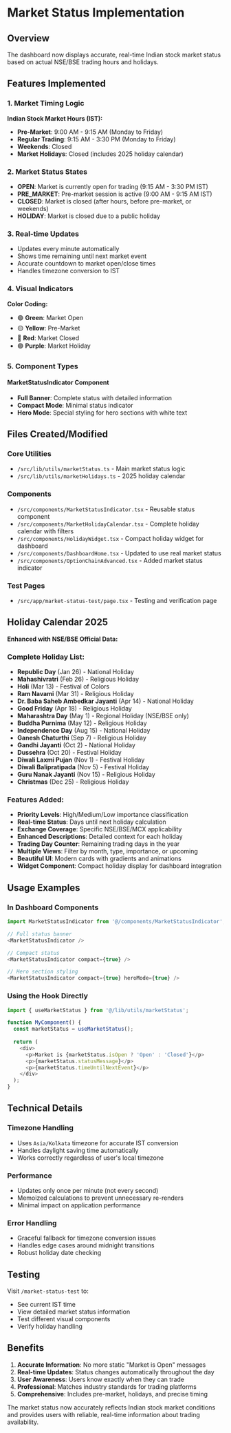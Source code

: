 # Market Status Implementation

## Overview
The dashboard now displays accurate, real-time Indian stock market status based on actual NSE/BSE trading hours and holidays.

## Features Implemented

### 1. Market Timing Logic
**Indian Stock Market Hours (IST):**
- **Pre-Market**: 9:00 AM - 9:15 AM (Monday to Friday)
- **Regular Trading**: 9:15 AM - 3:30 PM (Monday to Friday)
- **Weekends**: Closed
- **Market Holidays**: Closed (includes 2025 holiday calendar)

### 2. Market Status States
- **OPEN**: Market is currently open for trading (9:15 AM - 3:30 PM IST)
- **PRE_MARKET**: Pre-market session is active (9:00 AM - 9:15 AM IST)
- **CLOSED**: Market is closed (after hours, before pre-market, or weekends)
- **HOLIDAY**: Market is closed due to a public holiday

### 3. Real-time Updates
- Updates every minute automatically
- Shows time remaining until next market event
- Accurate countdown to market open/close times
- Handles timezone conversion to IST

### 4. Visual Indicators
**Color Coding:**
- 🟢 **Green**: Market Open
- 🟡 **Yellow**: Pre-Market
- 🔴 **Red**: Market Closed
- 🟣 **Purple**: Market Holiday

### 5. Component Types

#### MarketStatusIndicator Component
- **Full Banner**: Complete status with detailed information
- **Compact Mode**: Minimal status indicator
- **Hero Mode**: Special styling for hero sections with white text

## Files Created/Modified

### Core Utilities
- `/src/lib/utils/marketStatus.ts` - Main market status logic
- `/src/lib/utils/marketHolidays.ts` - 2025 holiday calendar

### Components
- `/src/components/MarketStatusIndicator.tsx` - Reusable status component
- `/src/components/MarketHolidayCalendar.tsx` - Complete holiday calendar with filters
- `/src/components/HolidayWidget.tsx` - Compact holiday widget for dashboard
- `/src/components/DashboardHome.tsx` - Updated to use real market status
- `/src/components/OptionChainAdvanced.tsx` - Added market status indicator

### Test Pages
- `/src/app/market-status-test/page.tsx` - Testing and verification page

## Holiday Calendar 2025
**Enhanced with NSE/BSE Official Data:**

### Complete Holiday List:
- **Republic Day** (Jan 26) - National Holiday
- **Mahashivratri** (Feb 26) - Religious Holiday  
- **Holi** (Mar 13) - Festival of Colors
- **Ram Navami** (Mar 31) - Religious Holiday
- **Dr. Baba Saheb Ambedkar Jayanti** (Apr 14) - National Holiday
- **Good Friday** (Apr 18) - Religious Holiday
- **Maharashtra Day** (May 1) - Regional Holiday (NSE/BSE only)
- **Buddha Purnima** (May 12) - Religious Holiday
- **Independence Day** (Aug 15) - National Holiday
- **Ganesh Chaturthi** (Sep 7) - Religious Holiday
- **Gandhi Jayanti** (Oct 2) - National Holiday
- **Dussehra** (Oct 20) - Festival Holiday
- **Diwali Laxmi Pujan** (Nov 1) - Festival Holiday
- **Diwali Balipratipada** (Nov 5) - Festival Holiday
- **Guru Nanak Jayanti** (Nov 15) - Religious Holiday
- **Christmas** (Dec 25) - Religious Holiday

### Features Added:
- **Priority Levels**: High/Medium/Low importance classification
- **Real-time Status**: Days until next holiday calculation
- **Exchange Coverage**: Specific NSE/BSE/MCX applicability
- **Enhanced Descriptions**: Detailed context for each holiday
- **Trading Day Counter**: Remaining trading days in the year
- **Multiple Views**: Filter by month, type, importance, or upcoming
- **Beautiful UI**: Modern cards with gradients and animations
- **Widget Component**: Compact holiday display for dashboard integration

## Usage Examples

### In Dashboard Components
```typescript
import MarketStatusIndicator from '@/components/MarketStatusIndicator';

// Full status banner
<MarketStatusIndicator />

// Compact status
<MarketStatusIndicator compact={true} />

// Hero section styling
<MarketStatusIndicator compact={true} heroMode={true} />
```

### Using the Hook Directly
```typescript
import { useMarketStatus } from '@/lib/utils/marketStatus';

function MyComponent() {
  const marketStatus = useMarketStatus();
  
  return (
    <div>
      <p>Market is {marketStatus.isOpen ? 'Open' : 'Closed'}</p>
      <p>{marketStatus.statusMessage}</p>
      <p>{marketStatus.timeUntilNextEvent}</p>
    </div>
  );
}
```

## Technical Details

### Timezone Handling
- Uses `Asia/Kolkata` timezone for accurate IST conversion
- Handles daylight saving time automatically
- Works correctly regardless of user's local timezone

### Performance
- Updates only once per minute (not every second)
- Memoized calculations to prevent unnecessary re-renders
- Minimal impact on application performance

### Error Handling
- Graceful fallback for timezone conversion issues
- Handles edge cases around midnight transitions
- Robust holiday date checking

## Testing
Visit `/market-status-test` to:
- See current IST time
- View detailed market status information
- Test different visual components
- Verify holiday handling

## Benefits
1. **Accurate Information**: No more static "Market is Open" messages
2. **Real-time Updates**: Status changes automatically throughout the day
3. **User Awareness**: Users know exactly when they can trade
4. **Professional**: Matches industry standards for trading platforms
5. **Comprehensive**: Includes pre-market, holidays, and precise timing

The market status now accurately reflects Indian stock market conditions and provides users with reliable, real-time information about trading availability.
